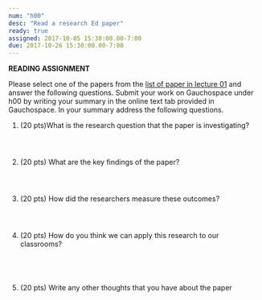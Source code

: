 ```yaml
---
num: "h00"
desc: "Read a research Ed paper"
ready: true 
assigned: 2017-10-05 15:30:00.00-7:00
due: 2017-10-26 15:30:00.00-7:00
---
```


<b>READING ASSIGNMENT</b>

Please select one of the papers from the [list of paper in lecture 01](/lectures/lect01) and answer the following questions. Submit your work on Gauchospace under h00 by writing your summary in the online text tab provided in Gauchospace. In your summary address the following questions.

<ol>



<li style="padding-bottom:4em;">(20 pts)What is the research question that the paper is investigating?
 
</li>
<li style="padding-bottom:4em;">(20 pts) What are the key findings of the paper?
</li>



<li style="padding-bottom:4em;">(20 pts) How did the researchers measure these outcomes?

</li>

<li style="padding-bottom:5em;">(20 pts) How do you think we can apply this research to our classrooms?

</li>


<li style="padding-bottom:5em;">(20 pts) Write any other thoughts that you have about the paper

</li>


</ol>
